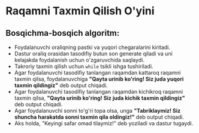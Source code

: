 # Raqamni Taxmin Qilish O'yini

## Bosqichma-bosqich algoritm:

- Foydalanuvchi oraliqning pastki va yuqori chegaralarini kiritadi.
- Dastur oraliq orasidan tasodifiy butun son generate qiladi va uni kelajakda foydalanish uchun o'zgaruvchida saqlaydi.
- Takroriy taxmin qilish uchun `while` tsikli ishga tushiriladi.
- Agar foydalanuvchi tasodifiy tanlangan raqamdan kattaroq raqamni taxmin qilsa, foydalanuvchiga 
  **"Qayta urinib ko'ring! Siz juda yuqori taxmin qildingiz"** deb output chiqadi.
- Agar foydalanuvchi tasodifiy tanlangan raqamdan kichikroq raqamni taxmin qilsa, 
  **"Qayta urinib ko'ring! Siz juda kichik taxmin qildingiz"** deb output chiqadi.
- Agar foydalanuvchi sonni to'g'ri topa olsa, unga 
  **"Tabriklaymiz! Siz shuncha harakatda sonni taxmin qila oldingiz!"** deb output chiqadi.
- Aks holda, "Keyingi safar omad tilaymiz!" deb yoziladi va dastur tugaydi.